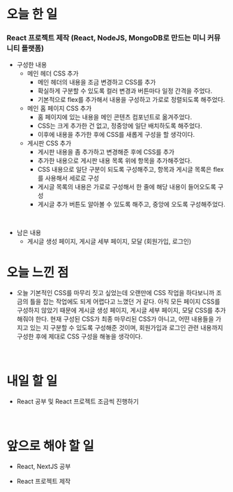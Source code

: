 # 오늘 한 일

### React 프로젝트 제작 (React, NodeJS, MongoDB로 만드는 미니 커뮤니티 플랫폼)

- 구성한 내용
  - 메인 헤더 CSS 추가
    - 메인 헤더의 내용을 조금 변경하고 CSS를 추가
    - 확실하게 구분할 수 있도록 컬러 변경과 버튼마다 일정 간격을 주었다.
    - 기본적으로 flex를 추가해서 내용을 구성하고 가로로 정렬되도록 해주었다.
  - 메인 홈 페이지 CSS 추가
    - 홈 페이지에 있는 내용을 메인 콘텐츠 컴포넌트로 옮겨주었다.
    - CSS는 크게 추가한 건 없고, 정중앙에 일단 배치하도록 해주었다.
    - 이후에 내용을 추가한 후에 CSS를 새롭게 구성을 할 생각이다.
  - 게시판 CSS 추가
    - 게시판 내용을 좀 추가하고 변경해준 후에 CSS를 추가
    - 추가한 내용으로 게시판 내용 목록 위에 항목을 추가해주었다.
    - CSS 내용으로 일단 구분이 되도록 구성해주고, 항목과 게시글 목록은 flex를 사용해서 세로로 구성
    - 게시글 목록의 내용은 가로로 구성해서 한 줄에 해당 내용이 들어오도록 구성
    - 게시글 추가 버튼도 알아볼 수 있도록 해주고, 중앙에 오도록 구성해주었다.

<br />

- 남은 내용
  - 게시글 생성 페이지, 게시글 세부 페이지, 모달 (회원가입, 로그인)

# 오늘 느낀 점

- 오늘 기본적인 CSS를 마무리 짓고 싶었는데 오랜만에 CSS 작업을 하다보니까 조금의 틀을 잡는 작업에도 되게 어렵다고 느꼈던 거 같다. 아직 모든 페이지 CSS를 구성하지 않았기 때문에 게시글 생성 페이지, 게시글 세부 페이지, 모달 CSS를 추가해줘야 한다. 현재 구성된 CSS가 최종 마무리된 CSS가 아니고, 어떤 내용들을 가지고 있는 지 구분할 수 있도록 구성해준 것이며, 회원가입과 로그인 관련 내용까지 구성한 후에 제대로 CSS 구성을 해놓을 생각이다.

<br />

# 내일 할 일

- React 공부 및 React 프로젝트 조금씩 진행하기

<br />

# 앞으로 해야 할 일

- React, NextJS 공부

- React 프로젝트 제작
